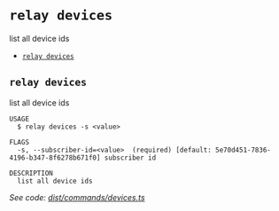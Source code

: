 `relay devices`
===============

list all device ids

* [`relay devices`](#relay-devices)

## `relay devices`

list all device ids

```
USAGE
  $ relay devices -s <value>

FLAGS
  -s, --subscriber-id=<value>  (required) [default: 5e70d451-7836-4196-b347-8f6278b671f0] subscriber id

DESCRIPTION
  list all device ids
```

_See code: [dist/commands/devices.ts](https://github.com/relaypro/relay-cli/blob/v1.3.2/dist/commands/devices.ts)_
